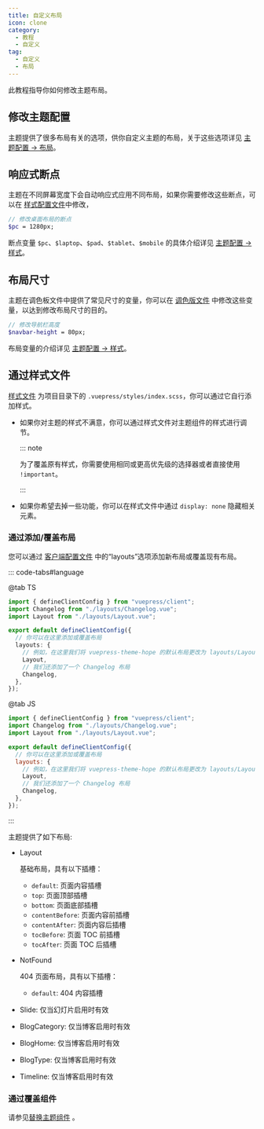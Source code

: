 ```yaml
---
title: 自定义布局
icon: clone
category:
  - 教程
  - 自定义
tag:
  - 自定义
  - 布局
---
```


此教程指导你如何修改主题布局。

<!-- more -->

## 修改主题配置

主题提供了很多布局有关的选项，供你自定义主题的布局，关于这些选项详见 [主题配置 → 布局](../../config/theme/layout.md)。

## 响应式断点

主题在不同屏幕宽度下会自动响应式应用不同布局，如果你需要修改这些断点，可以在 [样式配置文件](../../config/style.md#configscss)中修改，

```scss title=".vuepress/styles/config.scss"
// 修改桌面布局的断点
$pc = 1280px;
```

断点变量 `$pc`、`$laptop`、`$pad`、`$tablet`、`$mobile` 的具体介绍详见 [主题配置 → 样式](../../config/style.md#configscss)。

## 布局尺寸

主题在调色板文件中提供了常见尺寸的变量，你可以在 [调色版文件](../../config/style.md#palettescss) 中修改这些变量，以达到修改布局尺寸的目的。

```scss title=".vuepress/styles/palette.scss"
// 修改导航栏高度
$navbar-height = 80px;
```

布局变量的介绍详见 [主题配置 → 样式](../../config/style.md#palettescss)。

## 通过样式文件

[样式文件](../../config/style.md#indexscss) 为项目目录下的 `.vuepress/styles/index.scss`，你可以通过它自行添加样式。

- 如果你对主题的样式不满意，你可以通过样式文件对主题组件的样式进行调节。

  ::: note

  为了覆盖原有样式，你需要使用相同或更高优先级的选择器或者直接使用 `!important`。

  :::

- 如果你希望去掉一些功能，你可以在样式文件中通过 `display: none` 隐藏相关元素。

### 通过添加/覆盖布局

您可以通过 [客户端配置文件](../../cookbook/vuepress/config.md#客户端配置文件) 中的“layouts”选项添加新布局或覆盖现有布局。

<!-- #region layout -->

::: code-tabs#language

@tab TS

```ts title=".vuepress/client.ts"
import { defineClientConfig } from "vuepress/client";
import Changelog from "./layouts/Changelog.vue";
import Layout from "./layouts/Layout.vue";

export default defineClientConfig({
  // 你可以在这里添加或覆盖布局
  layouts: {
    // 例如，在这里我们将 vuepress-theme-hope 的默认布局更改为 layouts/Layout.vue
    Layout,
    // 我们还添加了一个 Changelog 布局
    Changelog,
  },
});
```

@tab JS

```js title=".vuepress/client.js"
import { defineClientConfig } from "vuepress/client";
import Changelog from "./layouts/Changelog.vue";
import Layout from "./layouts/Layout.vue";

export default defineClientConfig({
  // 你可以在这里添加或覆盖布局
  layouts: {
    // 例如，在这里我们将 vuepress-theme-hope 的默认布局更改为 layouts/Layout.vue
    Layout,
    // 我们还添加了一个 Changelog 布局
    Changelog,
  },
});
```

:::

<!-- #endregion layout -->

主题提供了如下布局:

- Layout

  基础布局，具有以下插槽：

  - `default`: 页面内容插槽
  - `top`: 页面顶部插槽
  - `bottom`: 页面底部插槽
  - `contentBefore`: 页面内容前插槽
  - `contentAfter`: 页面内容后插槽
  - `tocBefore`: 页面 TOC 前插槽
  - `tocAfter`: 页面 TOC 后插槽

- NotFound

  404 页面布局，具有以下插槽：

  - `default`: 404 内容插槽

- Slide: 仅当幻灯片启用时有效
- BlogCategory: 仅当博客启用时有效
- BlogHome: 仅当博客启用时有效
- BlogType: 仅当博客启用时有效
- Timeline: 仅当博客启用时有效

### 通过覆盖组件

请参见[替换主题组件](../advanced/replace.md) 。
